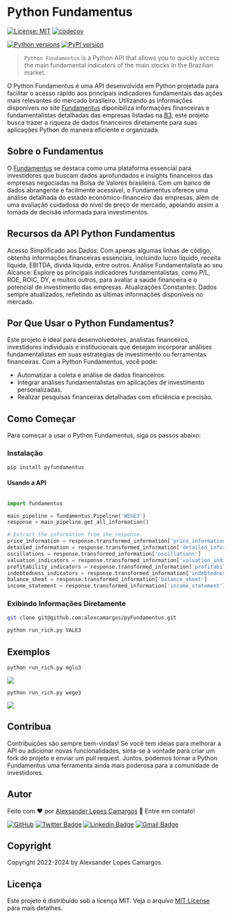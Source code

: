 # Python Fundamentus

[![License: MIT](https://img.shields.io/badge/License-MIT-green.svg)](LICENSE)
[![codecov](https://codecov.io/github/alexcamargos/pyFundamentus/branch/main/graph/badge.svg?token=44RJNBZZFQ)](https://codecov.io/github/alexcamargos/pyFundamentus)

[![Python versions](https://img.shields.io/pypi/pyversions/pyfundamentus.svg)](https://pypi.org/project/pyfundamentus/)
[![PyPI version](https://img.shields.io/pypi/v/pyfundamentus.svg)](https://pypi.org/project/pyfundamentus/)

> `Python Fundamentus` is a Python API that allows you to quickly access the main fundamental indicators of the main stocks in the Brazilian market.

O Python Fundamentus é uma API desenvolvida em Python projetada para facilitar o acesso rápido aos principais indicadores fundamentais das ações mais relevantes do mercado brasileiro. Utilizando as informações disponíveis no site [Fundamentus](https://www.fundamentus.com.br/) diponibiliza informações financeiras e fundamentalistas detalhadas das empresas listadas na [B3](https://www.b3.com.br/), este projeto busca trazer a riqueza de dados financeiros diretamente para suas aplicações Python de maneira eficiente e organizada.

## Sobre o Fundamentus

O [Fundamentus](https://www.fundamentus.com.br/) se destaca como uma plataforma essencial para investidores que buscam dados aprofundados e insights financeiros das empresas negociadas na Bolsa de Valores brasileira. Com um banco de dados abrangente e facilmente acessível, o Fundamentus oferece uma análise detalhada do estado econômico-financeiro das empresas, além de uma avaliação cuidadosa do nível de preço de mercado, apoiando assim a tomada de decisão informada para investimentos.

## Recursos da API Python Fundamentus

Acesso Simplificado aos Dados: Com apenas algumas linhas de código, obtenha informações financeiras essenciais, incluindo lucro líquido, receita líquida, EBITDA, dívida líquida, entre outros.
Análise Fundamentalista ao seu Alcance: Explore os principais indicadores fundamentalistas, como P/L, ROE, ROIC, DY, e muitos outros, para avaliar a saúde financeira e o potencial de investimento das empresas.
Atualizações Constantes: Dados sempre atualizados, refletindo as últimas informações disponíveis no mercado.

## Por Que Usar o Python Fundamentus?

Este projeto é ideal para desenvolvedores, analistas financeiros, investidores individuais e institucionais que desejam incorporar análises fundamentalistas em suas estratégias de investimento ou ferramentas financeiras. Com a Python Fundamentus, você pode:
- Automatizar a coleta e análise de dados financeiros.
- Integrar análises fundamentalistas em aplicações de investimento personalizadas.
- Realizar pesquisas financeiras detalhadas com eficiência e precisão.

## Como Começar
Para começar a usar o Python Fundamentus, siga os passos abaixo:

### Instalação

`pip install pyfundamentus`

#### Usando a API

```python

import fundamentus

main_pipeline = fundamentus.Pipeline('WEGE3')
response = main_pipeline.get_all_information()

# Extract the information from the response.
price_information = response.transformed_information['price_information']
detailed_information = response.transformed_information['detailed_information']
oscillations = response.transformed_information['oscillations']
valuation_indicators = response.transformed_information['valuation_indicators']
profitability_indicators = response.transformed_information['profitability_indicators']
indebtedness_indicators = response.transformed_information['indebtedness_indicators']
balance_sheet = response.transformed_information['balance_sheet']
income_statement = response.transformed_information['income_statement']
```

### Exibindo Informações Diretamente

```bash
git clone git@github.com:alexcamargos/pyFundamentus.git

python run_rich.py VALE3
```

## Exemplos

`python run_rich.py mglu3`

![](screenshot/mglu3.png)

`python run_rich.py wege3`

![](screenshot/wege3.png)

## Contribua

Contribuições são sempre bem-vindas! Se você tem ideias para melhorar a API ou adicionar novas funcionalidades, sinta-se à vontade para criar um fork do projeto e enviar um pull request. Juntos, podemos tornar a Python Fundamentus uma ferramenta ainda mais poderosa para a comunidade de investidores.

## Autor

Feito com :heart: por [Alexsander Lopes Camargos](https://github.com/alexcamargos) :wave: Entre em contato!

[![GitHub](https://img.shields.io/badge/-AlexCamargos-1ca0f1?style=flat-square&labelColor=1ca0f1&logo=github&logoColor=white&link=https://github.com/alexcamargos)](https://github.com/alexcamargos)
[![Twitter Badge](https://img.shields.io/badge/-@alcamargos-1ca0f1?style=flat-square&labelColor=1ca0f1&logo=twitter&logoColor=white&link=https://twitter.com/alcamargos)](https://twitter.com/alcamargos)
[![Linkedin Badge](https://img.shields.io/badge/-alexcamargos-1ca0f1?style=flat-square&logo=Linkedin&logoColor=white&link=https://www.linkedin.com/in/alexcamargos/)](https://www.linkedin.com/in/alexcamargos/)
[![Gmail Badge](https://img.shields.io/badge/-alcamargos@vivaldi.net-1ca0f1?style=flat-square&labelColor=1ca0f1&logo=Gmail&logoColor=white&link=mailto:alcamargos@vivaldi.net)](mailto:alcamargos@vivaldi.net)

## Copyright

Copyright 2022-2024 by Alexsander Lopes Camargos.

## Licença

Este projeto é distribuído sob a licença MIT. Veja o arquivo [MIT License](LICENSE) para mais detalhes.
